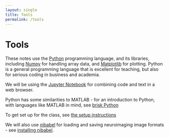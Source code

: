 ```yaml
---
layout: single
title: Tools
permalink: /tools
---
```


# Tools

These notes use the [Python](https://python.org) programming language, and its
libraries, including [Numpy](https://numpy.org/numpy) for handling array data,
and [Matplotlib](https://matplotlib.org) for plotting.  Python is a general
programming language that is excellent for teaching, but also for serious
coding in business and academia.

We will be using the [Jupyter Notebook](https://jupyter.org) for combining
code and text in a web browser.

Python has some similarities to MATLAB - for an introduction to Python, with
languages like MATLAB in mind, see [brisk
Python](http://matthew-brett.github.io/teaching/brisk_python.html)

To get set up for the class, see [the setup instructions](setup)

We will also use [nibabel](https://nipy.org/nibabel) for loading and saving
neuroimaging image formats - see [installing nibabel](install_nibabel).
